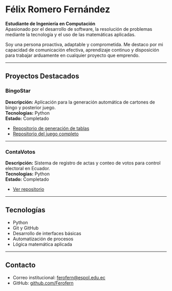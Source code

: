 # Félix Romero Fernández

**Estudiante de Ingeniería en Computación**  
Apasionado por el desarrollo de software, la resolución de problemas mediante la tecnología y el uso de las matemáticas aplicadas.

Soy una persona proactiva, adaptable y comprometida. Me destaco por mi capacidad de comunicación efectiva, aprendizaje continuo y disposición para trabajar arduamente en cualquier proyecto que emprendo.

---

## Proyectos Destacados

### BingoStar
**Descripción:** Aplicación para la generación automática de cartones de bingo y posterior juego.  
**Tecnologías:** Python  
**Estado:** Completado  
- [Repositorio de generación de tablas](https://github.com/Ferofern/generadorTablasBingo)  
- [Repositorio del juego completo](https://github.com/Ferofern/BingoFacil)

---

### ContaVotos
**Descripción:** Sistema de registro de actas y conteo de votos para control electoral en Ecuador.  
**Tecnologías:** Python  
**Estado:** Completado  
- [Ver repositorio](https://github.com/Ferofern/ContaVotos)

---

## Tecnologías
- Python  
- Git y GitHub  
- Desarrollo de interfaces básicas  
- Automatización de procesos  
- Lógica matemática aplicada

---

## Contacto
- Correo institucional: [ferofern@espol.edu.ec](mailto:ferofern@espol.edu.ec)  
- GitHub: [github.com/Ferofern](https://github.com/Ferofern/ferofern)



